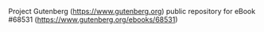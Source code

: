 Project Gutenberg (https://www.gutenberg.org) public repository for eBook #68531 (https://www.gutenberg.org/ebooks/68531)
